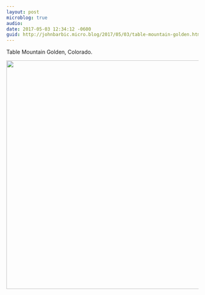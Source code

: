 ```yaml
---
layout: post
microblog: true
audio: 
date: 2017-05-03 12:34:12 -0600
guid: http://johnbarbic.micro.blog/2017/05/03/table-mountain-golden.html
---
```

Table Mountain Golden, Colorado.

<img src="http://johnbarbic.micro.blog/uploads/2017/bcd843c322.jpg" width="600" height="600" style="height: auto" />
